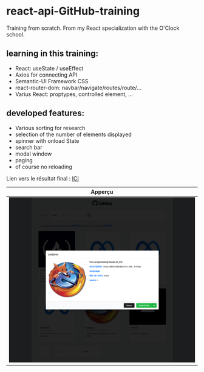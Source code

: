 # react-api-GitHub-training

Training from scratch. From my React specialization with the O'Clock school.

## learning in this training:

* React: useState / useEffect
* Axios for connecting API
* Semantic-UI Framework CSS
* react-router-dom: navbar/navigate/routes/route/...
* Varius React: proptypes, controlled element, ... 

## developed features:

* Various sorting for research
* selection of the number of elements displayed
* spinner with onload State
* search bar
* modal window
* paging
* of course no reloading

Lien vers le résultat final : [ICI](https://henriteinturier.github.io/react-api-GitHub-training/)

|        Apperçu        |
| :-------------------: |
| ![résultat](src/assets/images/preview.png) |
